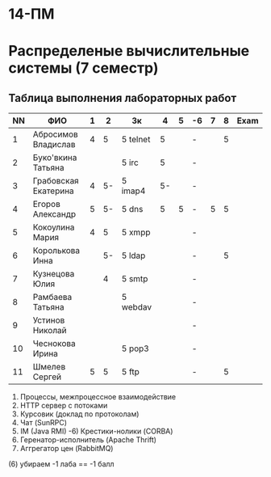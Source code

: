 # 14-ПМ
# Распределеные вычислительные системы (7 семестр)
## Таблица выполнения лабораторных работ

| NN  | ФИО                  | 1   | 2   | 3к        | 4   | 5   | -6  | 7   | 8   | Exam |
| --- | -------------------- | --- | --- | --------- | --- | --- | --- | --- | --- | ---- |
| 1   | Абросимов Владислав  | 4   | 5   | 5 telnet  | 5   |     | -   |     | 5   |
| 2   | Буко'вкина Татьяна   |     |     | 5 irc     | 5   |     | -   |     |     |
| 3   | Грабовская Екатерина | 4   | 5-  | 5 imap4   | 5-  |     | -   |     |     |
| 4   | Егоров Александр     | 5   | 5-  | 5 dns     | 5   | 5   | -   | 5   | 5   |
| 5   | Кокоулина Мария      | 4   | 5   | 5 xmpp    |     |     | -   |     |     |
| 6   | Королькова Инна      |     | 5-  | 5 ldap    |     |     | -   |     | 5   |
| 7   | Кузнецова Юлия       |     | 4   | 5 smtp    |     |     | -   |     |     |
| 8   | Рамбаева Татьяна     |     |     | 5 webdav  |     |     | -   |     |     |
| 9   | Устинов Николай      |     |     |           |     |     | -   |     |     |
| 10  | Чеснокова Ирина      |     |     | 5 pop3    |     |     | -   |     |     |
| 11  | Шмелев Сергей        | 5   | 5   | 5 ftp     |     |     | -   |     | 5   |

1) Процессы, межпроцессное взаимодействие
2) HTTP сервер с потоками
3) Курсовик (доклад по протоколам)
4) Чат (SunRPC)
5) IM (Java RMI)
-6) Крестики-нолики (CORBA)
7) Геренатор-исполнитель (Apache Thrift)
8) Аггрегатор цен (RabbitMQ)

(6) убираем
-1 лаба == -1 балл
